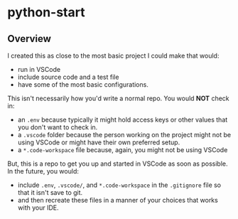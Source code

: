 # python-start

## Overview
I created this as close to the most basic project I could make that would:
* run in VSCode
* include source code and a test file
* have some of the most basic configurations.

This isn't necessarily how you'd write a normal repo. You would __NOT__ check in:
* an `.env` because typically it might hold access keys or other values that you don't want to check in.
* a `.vscode` folder because the person working on the project might not be using VSCode or might have their
  own preferred setup.
* a `*.code-workspace` file because, again, you might not be using VSCode

But, this is a repo to get you up and started in VSCode as soon as possible. In the future, you would:
* include `.env`, `.vscode/`, and `*.code-workspace` in the `.gitignore` file so that it isn't save to git.
* and then recreate these files in a manner of your choices that works with your IDE.

